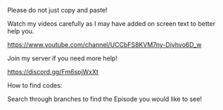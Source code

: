 Please do not just copy and paste!

Watch my videos carefully as I may have added on screen text to better help you.

https://www.youtube.com/channel/UCCbFS8KVM7ny-Diyhvo6D_w

Join my server if you need more help!

https://discord.gg/Fm6spjWxXt


How to find codes:

Search through branches to find the Episode you would like to see!
